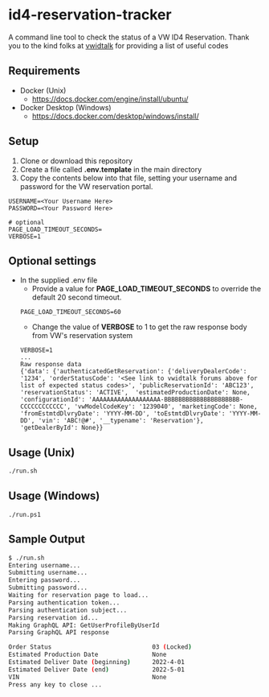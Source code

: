 # id4-reservation-tracker
A command line tool to check the status of a VW ID4 Reservation. Thank you to the kind folks at [vwidtalk](https://www.vwidtalk.com/threads/production-order-status-codes-find-what-is-happening-with-my-order.3292/) for providing a list of useful codes

## Requirements
- Docker (Unix)
  - https://docs.docker.com/engine/install/ubuntu/
- Docker Desktop (Windows) 
  - https://docs.docker.com/desktop/windows/install/

## Setup
1. Clone or download this repository
2. Create a file called **.env.template** in the main directory
3. Copy the contents below into that file, setting your username and password for the VW reservation portal.
```
USERNAME=<Your Username Here>
PASSWORD=<Your Password Here>

# optional
PAGE_LOAD_TIMEOUT_SECONDS=
VERBOSE=1 
```

## Optional settings
- In the supplied .env file
  - Provide a value for **PAGE_LOAD_TIMEOUT_SECONDS** to override the default 20 second timeout.
  ```
  PAGE_LOAD_TIMEOUT_SECONDS=60
  ```
  - Change the value of **VERBOSE** to 1 to get the raw response body from VW's reservation system
  ```
  VERBOSE=1
  ...
  Raw response data
  {'data': {'authenticatedGetReservation': {'deliveryDealerCode': '1234', 'orderStatusCode': '<See link to vwidtalk forums above for list of expected status codes>', 'publicReservationId': 'ABC123', 'reservationStatus': 'ACTIVE',  'estimatedProductionDate': None, 'configurationId': 'AAAAAAAAAAAAAAAAAAA-BBBBBBBBBBBBBBBBBBBBB-CCCCCCCCCCCC', 'vwModelCodeKey': '1239040', 'marketingCode': None, 'fromEstmtdDlvryDate': 'YYYY-MM-DD', 'toEstmtdDlvryDate': 'YYYY-MM-DD', 'vin': 'ABC!@#', '__typename': 'Reservation'}, 'getDealerById': None}}
  ```

## Usage (Unix)

```bash
./run.sh
```

## Usage (Windows)
```
./run.ps1
```

## Sample Output

```bash
$ ./run.sh
Entering username...
Submitting username...
Entering password...
Submitting password...
Waiting for reservation page to load...
Parsing authentication token...
Parsing authentication subject...
Parsing reservation id...
Making GraphQL API: GetUserProfileByUserId
Parsing GraphQL API response

Order Status                            03 (Locked)
Estimated Production Date               None
Estimated Deliver Date (beginning)      2022-4-01
Estimated Deliver Date (end)            2022-5-01
VIN                                     None
Press any key to close ...
```
